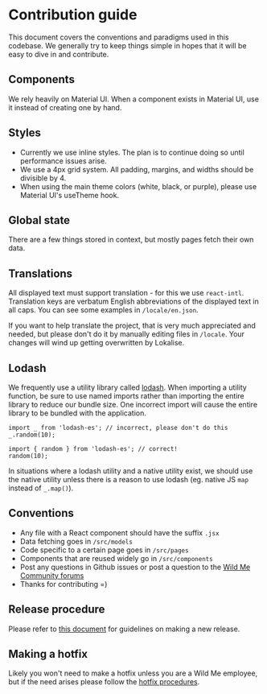 # Contribution guide

This document covers the conventions and paradigms used in this codebase. We generally try to keep things simple in hopes that it will be easy to dive in and contribute.

## Components

We rely heavily on Material UI. When a component exists in Material UI, use it instead of creating one by hand.

## Styles

- Currently we use inline styles. The plan is to continue doing so until performance issues arise.
- We use a 4px grid system. All padding, margins, and widths should be divisible by 4.
- When using the main theme colors (white, black, or purple), please use Material UI's useTheme hook.

## Global state

There are a few things stored in context, but mostly pages fetch their own data.

## Translations

All displayed text must support translation - for this we use `react-intl`. Translation keys are verbatum English abbreviations of the displayed text in all caps. You can see some examples in `/locale/en.json`.

If you want to help translate the project, that is very much appreciated and needed, but please don't do it by manually editing files in `/locale`. Your changes will wind up getting overwritten by Lokalise.

## Lodash

We frequently use a utility library called [lodash](https://lodash.com/docs/). When importing a utility function, be sure to use named imports rather than importing the entire library to reduce our bundle size. One incorrect import will cause the entire library to be bundled with the application.

```
import _ from 'lodash-es'; // incorrect, please don't do this
_.random(10);

import { random } from 'lodash-es'; // correct!
random(10);
```

In situations where a lodash utility and a native utility exist, we should use the native utility unless there is a reason to use lodash (eg. native JS `map` instead of `_.map()`).

## Conventions

- Any file with a React component should have the suffix `.jsx`
- Data fetching goes in `/src/models`
- Code specific to a certain page goes in `/src/pages`
- Components that are reused widely go in `/src/components`
- Post any questions in Github issues or post a question to the [Wild Me Community forums](https://community.wildme.org)
- Thanks for contributing =)

## Release procedure

Please refer to [this document](https://github.com/WildMeOrg/codex-frontend/blob/develop/docs/release-procedure.md) for guidelines on making a new release.

## Making a hotfix

Likely you won't need to make a hotfix unless you are a Wild Me employee, but if the need arises please follow the [hotfix procedures](https://github.com/WildMeOrg/codex-frontend/blob/develop/docs/hotfix-procedure.md).
